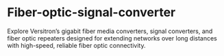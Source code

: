 # Fiber-optic-signal-converter
Explore Versitron’s gigabit fiber media converters, signal converters, and fiber optic repeaters designed for extending networks over long distances with high-speed, reliable fiber optic connectivity.
